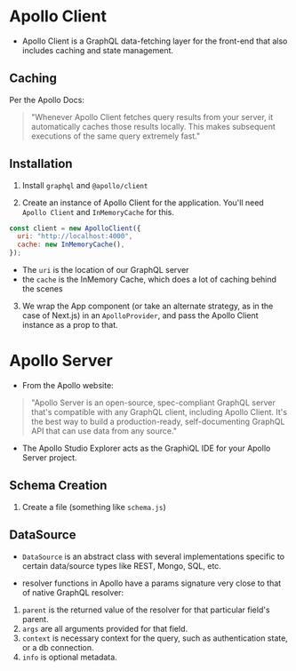 # Apollo Client

- Apollo Client is a GraphQL data-fetching layer for the front-end that also includes caching and state management.

## Caching

Per the Apollo Docs:

> "Whenever Apollo Client fetches query results from your server, it automatically caches those results locally. This makes subsequent executions of the same query extremely fast."

## Installation

1. Install `graphql` and `@apollo/client`

2. Create an instance of Apollo Client for the application. You'll need `Apollo Client` and `InMemoryCache` for this.

```javascript
const client = new ApolloClient({
  uri: "http://localhost:4000",
  cache: new InMemoryCache(),
});
```

- The `uri` is the location of our GraphQL server
- the `cache` is the InMemory Cache, which does a lot of caching behind the scenes

3. We wrap the App component (or take an alternate strategy, as in the case of Next.js) in an `ApolloProvider`,
   and pass the Apollo Client instance as a prop to that.

# Apollo Server

- From the Apollo website:

> "Apollo Server is an open-source, spec-compliant GraphQL server that's compatible with any GraphQL client, including Apollo Client. It's the best way to build a production-ready, self-documenting GraphQL API that can use data from any source."

- The Apollo Studio Explorer acts as the GraphiQL IDE for your Apollo Server project.

## Schema Creation

1. Create a file (something like `schema.js`)

## DataSource

- `DataSource` is an abstract class with several implementations specific to certain data/source types like REST, Mongo, SQL, etc.

- resolver functions in Apollo have a params signature very close to that of native GraphQL resolver:

1. `parent` is the returned value of the resolver for that particular field's parent.
2. `args` are all arguments provided for that field.
3. `context` is necessary context for the query, such as authentication state, or a db connection.
4. `info` is optional metadata.
